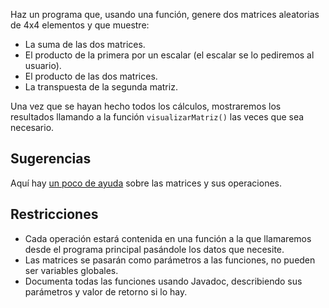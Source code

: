 Haz un programa que, usando una función, genere dos matrices aleatorias de 4x4 elementos y que muestre:

- La suma de las dos matrices.
- El producto de la primera por un escalar (el escalar se lo pediremos al usuario).
- El producto de las dos matrices.
- La transpuesta de la segunda matriz.

Una vez que se hayan hecho todos los cálculos, mostraremos los resultados llamando a la función `visualizarMatriz()` las veces que sea necesario.

## Sugerencias

Aquí hay [un poco de ayuda](https://es.wikipedia.org/wiki/Matriz_%28matemáticas%29#Operaciones_básicas_entre_matrices) sobre las matrices y sus operaciones.

## Restricciones

- Cada operación estará contenida en una función a la que llamaremos desde el programa principal pasándole los datos que necesite. 
- Las matrices se pasarán como parámetros a las funciones, no pueden ser variables globales.
- Documenta todas las funciones usando Javadoc, describiendo sus parámetros y valor de retorno si lo hay.
